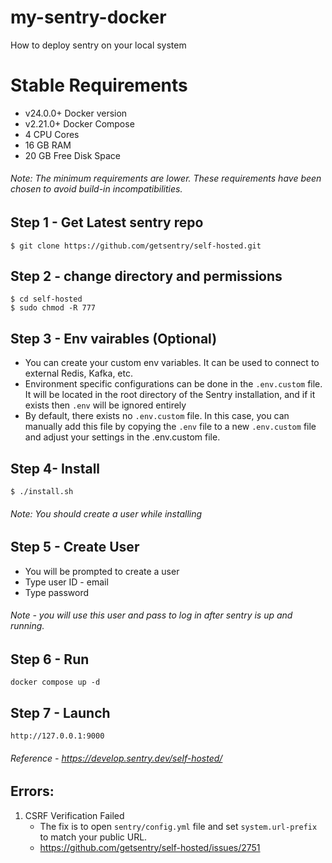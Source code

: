 # my-sentry-docker
How to deploy sentry on your local system

# Stable Requirements
- v24.0.0+ Docker version 
- v2.21.0+ Docker Compose
- 4 CPU Cores
- 16 GB RAM
- 20 GB Free Disk Space

###### Note: The minimum requirements are lower. These requirements have been chosen to avoid build-in incompatibilities.


## Step 1 - Get Latest sentry repo
```
$ git clone https://github.com/getsentry/self-hosted.git
```

## Step 2 - change directory and permissions
```
$ cd self-hosted
$ sudo chmod -R 777
```
## Step 3 - Env vairables (Optional)
- You can create your custom env variables. It can be used to connect to external Redis, Kafka, etc.
- Environment specific configurations can be done in the ```.env.custom``` file. It will be located in the root directory of the Sentry installation, and if it exists then ```.env``` will be ignored entirely
- By default, there exists no ```.env.custom``` file. In this case, you can manually add this file by copying the ```.env``` file to a new ```.env.custom``` file and adjust your settings in the .env.custom file.

## Step 4- Install
```
$ ./install.sh
```
###### Note: You should create a user while installing

## Step 5 - Create User
- You will be prompted to create a user
- Type user ID - email
- Type password

###### Note - you will use this user and pass to log in after sentry is up and running.

## Step 6 - Run
```
docker compose up -d
```

## Step 7 - Launch
```
http://127.0.0.1:9000
```


###### Reference - https://develop.sentry.dev/self-hosted/


## Errors:
1) CSRF Verification Failed
   - The fix is to open ```sentry/config.yml``` file and set ```system.url-prefix``` to match your public URL.
   - https://github.com/getsentry/self-hosted/issues/2751


